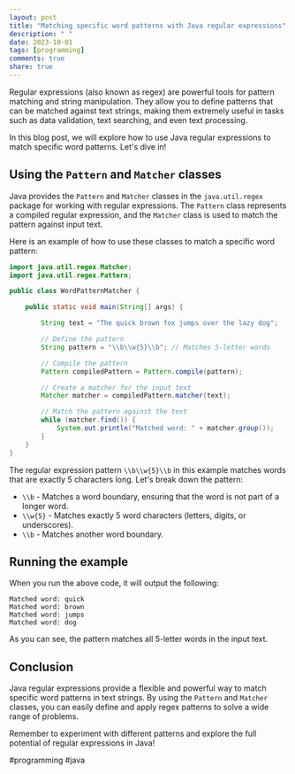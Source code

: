 ```yaml
---
layout: post
title: "Matching specific word patterns with Java regular expressions"
description: " "
date: 2023-10-01
tags: [programming]
comments: true
share: true
---
```


Regular expressions (also known as regex) are powerful tools for pattern matching and string manipulation. They allow you to define patterns that can be matched against text strings, making them extremely useful in tasks such as data validation, text searching, and even text processing.

In this blog post, we will explore how to use Java regular expressions to match specific word patterns. Let's dive in!

## Using the `Pattern` and `Matcher` classes

Java provides the `Pattern` and `Matcher` classes in the `java.util.regex` package for working with regular expressions. The `Pattern` class represents a compiled regular expression, and the `Matcher` class is used to match the pattern against input text.

Here is an example of how to use these classes to match a specific word pattern:

```java
import java.util.regex.Matcher;
import java.util.regex.Pattern;

public class WordPatternMatcher {

    public static void main(String[] args) {

        String text = "The quick brown fox jumps over the lazy dog";

        // Define the pattern
        String pattern = "\\b\\w{5}\\b"; // Matches 5-letter words

        // Compile the pattern
        Pattern compiledPattern = Pattern.compile(pattern);

        // Create a matcher for the input text
        Matcher matcher = compiledPattern.matcher(text);

        // Match the pattern against the text
        while (matcher.find()) {
            System.out.println("Matched word: " + matcher.group());
        }
    }
}
```

The regular expression pattern `\\b\\w{5}\\b` in this example matches words that are exactly 5 characters long. Let's break down the pattern:

- `\\b` - Matches a word boundary, ensuring that the word is not part of a longer word.
- `\\w{5}` - Matches exactly 5 word characters (letters, digits, or underscores).
- `\\b` - Matches another word boundary.

## Running the example

When you run the above code, it will output the following:

```
Matched word: quick
Matched word: brown
Matched word: jumps
Matched word: dog
```

As you can see, the pattern matches all 5-letter words in the input text.

## Conclusion

Java regular expressions provide a flexible and powerful way to match specific word patterns in text strings. By using the `Pattern` and `Matcher` classes, you can easily define and apply regex patterns to solve a wide range of problems.

Remember to experiment with different patterns and explore the full potential of regular expressions in Java!

#programming #java
